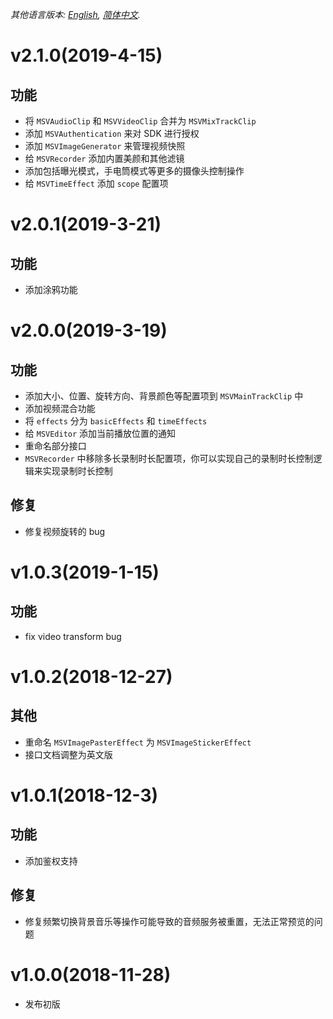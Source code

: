 *其他语言版本: [English](CHANGELOG.md), [简体中文](CHANGELOG.zh-cn.md).*

# v2.1.0(2019-4-15)
## 功能
- 将 `MSVAudioClip` 和 `MSVVideoClip` 合并为 `MSVMixTrackClip`
- 添加 `MSVAuthentication` 来对 SDK 进行授权
- 添加 `MSVImageGenerator` 来管理视频快照
- 给 `MSVRecorder` 添加内置美颜和其他滤镜
- 添加包括曝光模式，手电筒模式等更多的摄像头控制操作
- 给 `MSVTimeEffect` 添加 `scope` 配置项

# v2.0.1(2019-3-21)
## 功能
- 添加涂鸦功能

# v2.0.0(2019-3-19)
## 功能
- 添加大小、位置、旋转方向、背景颜色等配置项到 `MSVMainTrackClip` 中
- 添加视频混合功能
- 将 `effects` 分为 `basicEffects` 和 `timeEffects`
- 给 `MSVEditor` 添加当前播放位置的通知
- 重命名部分接口
- `MSVRecorder` 中移除多长录制时长配置项，你可以实现自己的录制时长控制逻辑来实现录制时长控制
## 修复
- 修复视频旋转的 bug

# v1.0.3(2019-1-15)
## 功能
- fix video transform bug

# v1.0.2(2018-12-27)
## 其他
- 重命名 `MSVImagePasterEffect` 为 `MSVImageStickerEffect`
- 接口文档调整为英文版

# v1.0.1(2018-12-3)
## 功能
- 添加鉴权支持
## 修复
- 修复频繁切换背景音乐等操作可能导致的音频服务被重置，无法正常预览的问题

# v1.0.0(2018-11-28)
- 发布初版
